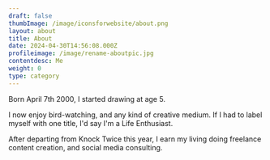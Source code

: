 ```yaml
---
draft: false
thumbImage: /image/iconsforwebsite/about.png
layout: about
title: About
date: 2024-04-30T14:56:08.000Z
profileimage: /image/rename-aboutpic.jpg
contentdesc: Me
weight: 0
type: category
---
```

Born April 7th 2000, I started drawing at age 5.

I now enjoy bird-watching, and any kind of creative medium. If I had to label myself with one title, I'd say I'm a Life Enthusiast.

After departing from Knock Twice this year, I earn my living doing freelance content creation, and social media consulting.
